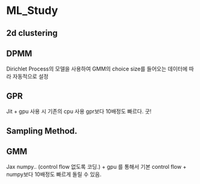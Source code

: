 # ML_Study

## 2d clustering

## DPMM
Dirichlet Process의 모델을 사용하여 GMM의 choice size를 들어오는 데이터에 따라 자동적으로 설정

## GPR
Jit + gpu 사용 시 기존의 cpu 사용 gpr보다 10배정도 빠르다. 굿!  

## Sampling Method.

## GMM
Jax numpy.. (control flow 없도록 코딩.) + gpu 를 통해서 기본 control flow + numpy보다 10배정도 빠르게 돌릴 수 있음.

